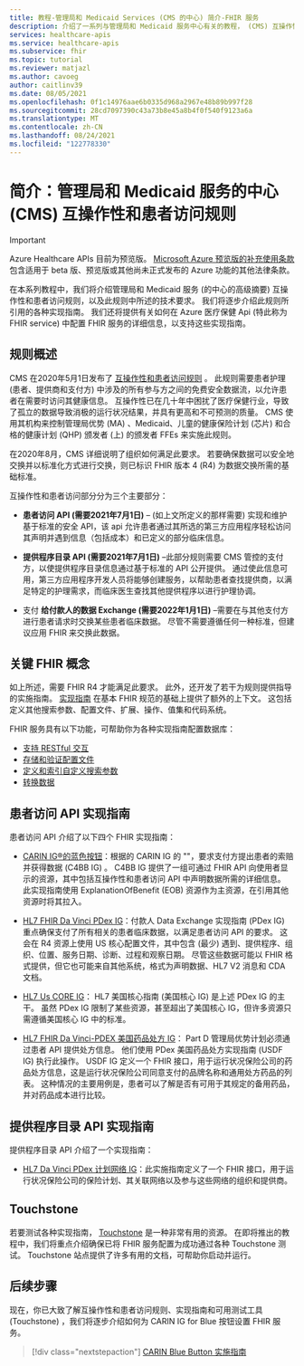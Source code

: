 ```yaml
---
title: 教程-管理局和 Medicaid Services (CMS 的中心) 简介-FHIR 服务
description: 介绍了一系列与管理局和 Medicaid 服务中心有关的教程， (CMS) 互操作性和患者访问规则。
services: healthcare-apis
ms.service: healthcare-apis
ms.subservice: fhir
ms.topic: tutorial
ms.reviewer: matjazl
ms.author: cavoeg
author: caitlinv39
ms.date: 08/05/2021
ms.openlocfilehash: 0f1c14976aae6b0335d968a2967e48b89b997f28
ms.sourcegitcommit: 28cd7097390c43a73b8e45a8b4f0f540f9123a6a
ms.translationtype: MT
ms.contentlocale: zh-CN
ms.lasthandoff: 08/24/2021
ms.locfileid: "122778330"
---
```

# <a name="introduction-centers-for-medicare-and-medicaid-services-cms-interoperability-and-patient-access-rule"></a>简介：管理局和 Medicaid 服务的中心 (CMS) 互操作性和患者访问规则

> [!IMPORTANT]
> Azure Healthcare APIs 目前为预览版。 [Microsoft Azure 预览版的补充使用条款](https://azure.microsoft.com/support/legal/preview-supplemental-terms/)包含适用于 beta 版、预览版或其他尚未正式发布的 Azure 功能的其他法律条款。

在本系列教程中，我们将介绍管理局和 Medicaid 服务 (的中心的高级摘要) 互操作性和患者访问规则，以及此规则中所述的技术要求。 我们将逐步介绍此规则所引用的各种实现指南。 我们还将提供有关如何在 Azure 医疗保健 Api (特此称为 FHIR service) 中配置 FHIR 服务的详细信息，以支持这些实现指南。


## <a name="rule-overview"></a>规则概述

CMS 在2020年5月1日发布了 [互操作性和患者访问规则](https://www.cms.gov/Regulations-and-Guidance/Guidance/Interoperability/index) 。 此规则需要患者护理 (患者、提供商和支付方) 中涉及的所有参与方之间的免费安全数据流，以允许患者在需要时访问其健康信息。 互操作性已在几十年中困扰了医疗保健行业，导致了孤立的数据导致消极的运行状况结果，并具有更高和不可预测的质量。 CMS 使用其机构来控制管理局优势 (MA) 、Medicaid、儿童的健康保险计划 (芯片) 和合格的健康计划 (QHP) 颁发者 (上) 的颁发者 FFEs 来实施此规则。 

在2020年8月，CMS 详细说明了组织如何满足此要求。 若要确保数据可以安全地交换并以标准化方式进行交换，则已标识 FHIR 版本 4 (R4) 为数据交换所需的基础标准。 

互操作性和患者访问部分分为三个主要部分：

* **患者访问 API (需要2021年7月1日)** – (如上文所定义的那样需要) 实现和维护基于标准的安全 API，该 api 允许患者通过其所选的第三方应用程序轻松访问其声明并遇到信息（包括成本）和已定义的部分临床信息。  

* **提供程序目录 API (需要2021年7月1日)** –此部分规则需要 CMS 管控的支付方，以使提供程序目录信息通过基于标准的 API 公开提供。 通过使此信息可用，第三方应用程序开发人员将能够创建服务，以帮助患者查找提供商，以满足特定的护理需求，而临床医生查找其他提供程序以进行护理协调。  

* 支付 **给付款人的数据 Exchange (需要2022年1月1日)** –需要在与其他支付方进行患者请求时交换某些患者临床数据。 尽管不需要遵循任何一种标准，但建议应用 FHIR 来交换此数据。 

## <a name="key-fhir-concepts"></a>关键 FHIR 概念

如上所述，需要 FHIR R4 才能满足此要求。 此外，还开发了若干为规则提供指导的实施指南。 [实现指南](https://www.hl7.org/fhir/implementationguide.html) 在基本 FHIR 规范的基础上提供了额外的上下文。 这包括定义其他搜索参数、配置文件、扩展、操作、值集和代码系统。

FHIR 服务具有以下功能，可帮助你为各种实现指南配置数据库：

* [支持 RESTful 交互](fhir-features-supported.md)
* [存储和验证配置文件](validation-against-profiles.md)
* [定义和索引自定义搜索参数](how-to-do-custom-search.md)
* [转换数据](../data-transformation/convert-data.md)

## <a name="patient-access-api-implementation-guides"></a>患者访问 API 实现指南

患者访问 API 介绍了以下四个 FHIR 实现指南：

* [CARIN IG®的蓝色按钮](http://hl7.org/fhir/us/carin-bb/STU1/index.html)：根据的 CARIN IG 的 ""，要求支付方提出患者的索赔并获得数据 (C4BB IG) 。 C4BB IG 提供了一组可通过 FHIR API 向使用者显示的资源，其中包括互操作性和患者访问 API 中声明数据所需的详细信息。 此实现指南使用 ExplanationOfBenefit (EOB) 资源作为主资源，在引用其他资源时将其拉入。
* [HL7 FHIR Da Vinci PDex IG](http://hl7.org/fhir/us/davinci-pdex/STU1/index.html)：付款人 Data Exchange 实现指南 (PDex IG) 重点确保支付了所有相关的患者临床数据，以满足患者访问 API 的要求。 这会在 R4 资源上使用 US 核心配置文件，其中包含 (最少) 遇到、提供程序、组织、位置、服务日期、诊断、过程和观察日期。 尽管这些数据可能以 FHIR 格式提供，但它也可能来自其他系统，格式为声明数据、HL7 V2 消息和 CDA 文档。
* [HL7 Us CORE IG](https://www.hl7.org/fhir/us/core/toc.html)： HL7 美国核心指南 (美国核心 IG) 是上述 PDex IG 的主干。 虽然 PDex IG 限制了某些资源，甚至超出了美国核心 IG，但许多资源只需遵循美国核心 IG 中的标准。

* [HL7 FHIR Da Vinci-PDEX 美国药品处方 IG](http://hl7.org/fhir/us/Davinci-drug-formulary/index.html)： Part D 管理局优势计划必须通过患者 API 提供处方信息。 他们使用 PDex 美国药品处方实现指南 (USDF IG) 执行此操作。 USDF IG 定义一个 FHIR 接口，用于运行状况保险公司的药品处方信息，这是运行状况保险公司同意支付的品牌名称和通用处方药品的列表。 这种情况的主要用例是，患者可以了解是否有可用于其规定的备用药品，并对药品成本进行比较。

## <a name="provider-directory-api-implementation-guide"></a>提供程序目录 API 实现指南

提供程序目录 API 介绍了一个实现指南：

* [HL7 Da Vinci PDex 计划网络 IG](http://build.fhir.org/ig/HL7/davinci-pdex-plan-net/)：此实施指南定义了一个 FHIR 接口，用于运行状况保险公司的保险计划、其关联网络以及参与这些网络的组织和提供商。

## <a name="touchstone"></a>Touchstone

若要测试各种实现指南， [Touchstone](https://touchstone.aegis.net/touchstone/) 是一种非常有用的资源。 在即将推出的教程中，我们将重点介绍确保已将 FHIR 服务配置为成功通过各种 Touchstone 测试。 Touchstone 站点提供了许多有用的文档，可帮助你启动并运行。

## <a name="next-steps"></a>后续步骤

现在，你已大致了解互操作性和患者访问规则、实现指南和可用测试工具 (Touchstone) ，我们将逐步介绍如何为 CARIN IG for Blue 按钮设置 FHIR 服务。 

>[!div class="nextstepaction"]
>[CARIN Blue Button 实施指南](carin-implementation-guide-blue-button-tutorial.md)  
